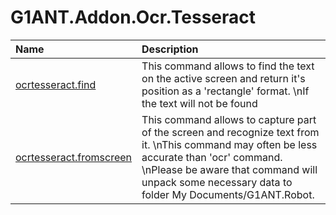 # G1ANT.Addon.Ocr.Tesseract

| Name | Description |
| :--- | :--- |
| [ocrtesseract.find](https://github.com/G1ANT-Robot/G1ANT.Addon.Ocr.Tesseract/blob/master/G1ANT.Addon.Ocr.Tesseract/Commands/OcrTesseractFindCommand.md) | This command allows to find the text on the active screen and return it's position as a 'rectangle' format. \nIf the text will not be found |
| [ocrtesseract.fromscreen](https://github.com/G1ANT-Robot/G1ANT.Addon.Ocr.Tesseract/blob/master/G1ANT.Addon.Ocr.Tesseract/Commands/OcrTesseractFromScreenCommand.md) | This command allows to capture part of the screen and recognize text from it. \nThis command may often be less accurate than 'ocr' command. \nPlease be aware that command will unpack some necessary data to folder My Documents/G1ANT.Robot. |

